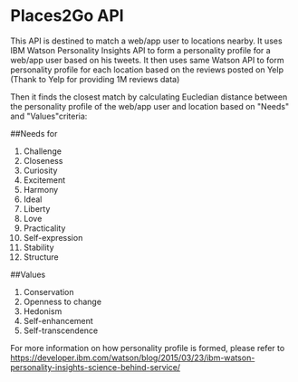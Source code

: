 # Places2Go API

This API is destined to match a web/app user to locations nearby. It uses IBM Watson Personality Insights API to form a personality profile for a web/app user based on his tweets.
It then uses same Watson API to form personality profile for each location based on the reviews posted on Yelp (Thank to Yelp for providing 1M reviews data)

Then it finds the closest match by calculating Eucledian distance between the personality profile of the web/app user and location based on "Needs" and "Values"criteria:

##Needs for

1. Challenge
2. Closeness
3. Curiosity
4. Excitement
5. Harmony
6. Ideal
7. Liberty
8. Love
9. Practicality
10. Self-expression
11. Stability
12. Structure

##Values

1. Conservation
2. Openness to change
3. Hedonism
4. Self-enhancement
5. Self-transcendence

For more information on how personality profile is formed, please refer to https://developer.ibm.com/watson/blog/2015/03/23/ibm-watson-personality-insights-science-behind-service/



